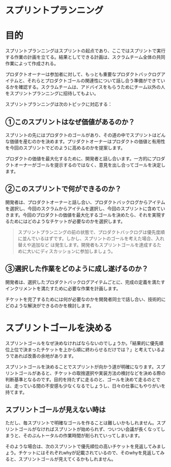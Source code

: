 スプリントプランニング
=====

# 目的

スプリントプランニングはスプリントの起点であり、ここではスプリントで実行する作業の計画を立てる。結果としてできる計画は、スクラムチーム全体の共同作業によって作成される。

プロダクトオーナーは参加者に対して、もっとも重要なプロダクトバックログアイテムと、それらとプロダクトゴールの関連性について話し合う準備ができているかを確認する。スクラムチームは、アドバイスをもらうためにチーム以外の人をスプリントプランニングに招待してもよい。

スプリントプランニングは次のトピックに対応する：

## ①このスプリントはなぜ価値があるのか？

スプリントの先にはプロダクトのゴールがあり、その道の中でスプリントはどんな価値を産むのかを決めます。プリダクトオーナーはプロダクトの価値と有用性を今回のスプリントでどのように高めるのかを提案します。

プロダクトの価値を最大化するために、開発者と話し合います。一方的にプロダクトオーナーがゴールを提示するのではなく、意見を出し合ってゴールを決定します。

## ②このスプリントで何ができるのか？

開発者は、プロダクトオーナーと話し合い、プロダクトバックログからアイテムを選択し、今回のスクラムからアイテムを選択し、今回のスプリントに含めていきます。今回のプロダクトの価値を最大化するゴールを決めたら、それを実現するためにはどのようなチケットが必要なのかを選択します。

> スプリントプランニングの前の状態で、プロダクトバックログは優先度順に並んでいるはずです。しかし、スプリントのゴールを考えた場合、入れ替えや追加など
> は発生します。開発者もスプリントゴールを達成するために大いにディスカッションに参加しましょう。

## ③選択した作業をどのように成し遂げるのか？

開発者は、選択したプロダクトバックログアイテムごとに、完成の定義を満たすインクリメントを満たすために必要な作業を計画します。

チケットを完了するためには何が必要なのかを開発者同士で話し合い、技術的にどのような解決ができるのかを検討します。

# スプリントゴールを決める

スプリントゴールをなぜ決めなければならないのでしょうか。「結果的に優先順位上位で決まったチケットを上から順に終わらせるだけでは？」と考えているようであれば改善の余地があります。

スプリントゴールを決めることでスプリントが向かう道が明確になります。スプリントゴールがあると、チケットの取捨選択や実装方法の検討などを決める際の判断基準となるのです。目的を持たずに走るのと、ゴールを決めて走るのとでは、走っている間の不安感も少なくなるでしょうし、日々の仕事にもやりがいを持てます。

## スプリントゴールが見えない時は

ただし、毎スプリントで明確なゴールを作ることは難しいかもしれません。スプリントゴールがなければスプリントが始められず、ついつい会議が長くなってしまうと、そのぶんトータルの作業時間が削られていってしまいます。

そのような場合は、次のスプリントで優先順位の高いチケットを見返してみましょう。チケットにはそれぞれwhyが記載されているので、そのwhyを見返してみると、スプリントゴールが見えてくるかもしれません。
